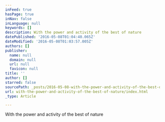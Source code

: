 ```yaml
---
inFeed: true
hasPage: true
inNav: false
inLanguage: null
keywords: []
description: With the power and activity of the best of nature
datePublished: '2016-05-08T01:04:40.065Z'
dateModified: '2016-05-08T01:03:57.005Z'
authors: []
publisher:
  name: null
  domain: null
  url: null
  favicon: null
title: ''
author: []
starred: false
sourcePath: _posts/2016-05-08-with-the-power-and-activity-of-the-best-of-nature.md
url: with-the-power-and-activity-of-the-best-of-nature/index.html
_type: Article

---
```

With the power and activity of the best of nature